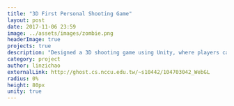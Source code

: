 ```yaml
---
title: "3D First Personal Shooting Game"
layout: post
date: 2017-11-06 23:59
image: ../assets/images/zombie.png
headerImage: true
projects: true
description: "Designed a 3D shooting game using Unity, where players can shoot zombies and protect the base"
category: project
author: linzichao
externalLink: http://ghost.cs.nccu.edu.tw/~s10442/104703042_WebGL
radius: 0%
height: 80px
unity: true
---
```

